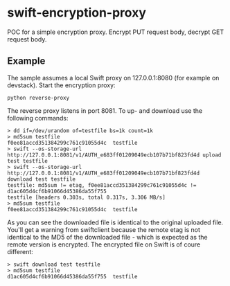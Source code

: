 # swift-encryption-proxy

POC for a simple encryption proxy. Encrypt PUT request body, decrypt GET request body.

## Example

The sample assumes a local Swift proxy on 127.0.0.1:8080 (for example on devstack).
Start the encryption proxy:

    python reverse-proxy

The reverse proxy listens in port 8081. To up- and download use the following commands:

    > dd if=/dev/urandom of=testfile bs=1k count=1k
    > md5sum testfile 
    f0ee81accd351384299c761c91055d4c  testfile
    > swift --os-storage-url http://127.0.0.1:8081/v1/AUTH_e683ff01209049ecb107b71bf823fd4d upload test testfile 
    > swift --os-storage-url http://127.0.0.1:8081/v1/AUTH_e683ff01209049ecb107b71bf823fd4d download test testfile 
    testfile: md5sum != etag, f0ee81accd351384299c761c91055d4c != d1ac605d4cf6b91066d45386da55f755
    testfile [headers 0.303s, total 0.317s, 3.306 MB/s]
    > md5sum testfile 
    f0ee81accd351384299c761c91055d4c  testfile

As you can see the downloaded file is identical to the original uploaded file.
You'll get a warning from swiftclient because the remote etag is not identical to the MD5 of the downloaded file - which is 
expected as the remote version is encrypted. The encrypted file on Swift is of coure different:

    > swift download test testfile 
    > md5sum testfile 
    d1ac605d4cf6b91066d45386da55f755  testfile
